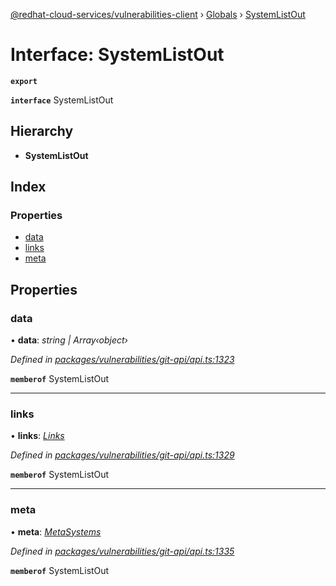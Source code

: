 [@redhat-cloud-services/vulnerabilities-client](../README.md) › [Globals](../globals.md) › [SystemListOut](systemlistout.md)

# Interface: SystemListOut

**`export`** 

**`interface`** SystemListOut

## Hierarchy

* **SystemListOut**

## Index

### Properties

* [data](systemlistout.md#data)
* [links](systemlistout.md#links)
* [meta](systemlistout.md#meta)

## Properties

###  data

• **data**: *string | Array‹object›*

*Defined in [packages/vulnerabilities/git-api/api.ts:1323](https://github.com/RedHatInsights/javascript-clients/blob/master/packages/vulnerabilities/git-api/api.ts#L1323)*

**`memberof`** SystemListOut

___

###  links

• **links**: *[Links](links.md)*

*Defined in [packages/vulnerabilities/git-api/api.ts:1329](https://github.com/RedHatInsights/javascript-clients/blob/master/packages/vulnerabilities/git-api/api.ts#L1329)*

**`memberof`** SystemListOut

___

###  meta

• **meta**: *[MetaSystems](metasystems.md)*

*Defined in [packages/vulnerabilities/git-api/api.ts:1335](https://github.com/RedHatInsights/javascript-clients/blob/master/packages/vulnerabilities/git-api/api.ts#L1335)*

**`memberof`** SystemListOut
